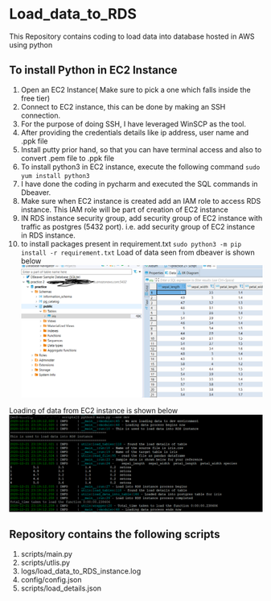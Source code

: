 # Load_data_to_RDS
This Repository contains coding to load data into database hosted in AWS using python


## To install Python in EC2 Instance
1. Open an EC2 Instance( Make sure to pick a one which falls inside the free tier)
2. Connect to EC2 instance, this can be done by making an SSH connection.
3. For the purpose of doing SSH, I have leveraged WinSCP as the tool.
4. After providing the credentials details like ip address, user name and .ppk file
5. Install putty prior hand, so that you can have terminal access and also to convert .pem file to .ppk file
6. To install python3 in EC2 instance, execute the following command
`sudo yum install python3`
7. I have done the coding in pycharm and executed the SQL commands in Dbeaver.
8. Make sure when EC2 instance is created add an IAM role to access RDS instance. This IAM role will be part of creation of EC2 instance
9. IN RDS instance security group, add security group of EC2 instance with traffic as postgres (5432 port).
    i.e. add security group of EC2 instance in RDS instance.
10. to install packages present in requirement.txt
`sudo python3 -m pip install -r requirement.txt`
Load of data seen from dbeaver is shown below ![Load_data_dbeaver](https://github.com/saiprashanthts1995/Load_data_to_RDS/blob/main/images/data_load_in_dbeaver.PNG)

Loading of data from EC2 instance is shown below ![load_data_from_EC2](https://github.com/saiprashanthts1995/Load_data_to_RDS/blob/main/images/Load_data_into_ec2.PNG)

## Repository contains the following scripts
1. scripts/main.py
2. scripts/utlis.py
3. logs/load_data_to_RDS_instance.log
4. config/config.json
5. scripts/load_details.json  

